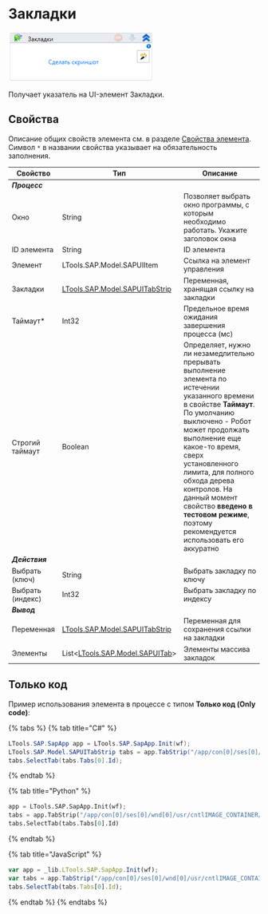 # Закладки

![](<../../../.gitbook/assets/image (385).png>)

Получает указатель на UI-элемент Закладки.

## Свойства
Описание общих свойств элемента см. в разделе [Свойства элемента](https://docs.primo-rpa.ru/primo-rpa/primo-studio/process/elements#svoistva-elementa).\
Символ `*` в названии свойства указывает на обязательность заполнения.

| Свойство         | Тип                                                          | Описание                                           |
| ---------------- | ------------------------------------------------------------ | -------------------------------------------------- |
| ***Процесс***  | | |
| Окно             | String                     | Позволяет выбрать окно программы, с которым необходимо работать. Укажите заголовок окна |
| ID элемента      | String                                                       | ID элемента                                        |
| Элемент          | LTools.SAP.Model.SAPUIItem                                   | Ссылка на элемент управления                       |
| Закладки         | [LTools.SAP.Model.SAPUITabStrip](datatypes/sapuitabstrip.md) | Переменная, хранящая ссылку на закладки            |
| Таймаут\*        | Int32                                                        | Предельное время ожидания завершения процесса (мс) |
| Строгий таймаут  | Boolean                              | Определяет, нужно ли незамедлительно прерывать выполнение элемента по истечении указанного времени в свойстве **Таймаут**. По умолчанию выключено - Робот может продолжать выполнение еще какое-то время, сверх установленного лимита, для полного обхода дерева контролов. На данный момент свойство **введено в тестовом режиме**, поэтому рекомендуется использовать его аккуратно |
| ***Действия***  | | |
| Выбрать (ключ)   | String                                                       | Выбрать закладку по ключу                          |
| Выбрать (индекс) | Int32                                                        | Выбрать закладку по индексу                        |
| ***Вывод***  | | |
| Переменная       | [LTools.SAP.Model.SAPUITabStrip](datatypes/sapuitabstrip.md) | Переменная для сохранения ссылки на закладки       |
| Элементы         | List<[LTools.SAP.Model.SAPUITab](datatypes/sapuitab.md)>     | Элементы массива закладок                          |


## Только код
Пример использования элемента в процессе с типом **Только код (Only code)**:

{% tabs %}
{% tab title="C#" %}
```csharp
LTools.SAP.SapApp app = LTools.SAP.SapApp.Init(wf);
LTools.SAP.Model.SAPUITabStrip tabs = app.TabStrip("/app/con[0]/ses[0]/wnd[0]/usr/cntlIMAGE_CONTAINER/shellcont/shell/shellcont[0]/shell");
tabs.SelectTab(tabs.Tabs[0].Id);
```
{% endtab %}

{% tab title="Python" %}
```python
app = LTools.SAP.SapApp.Init(wf);
tabs = app.TabStrip("/app/con[0]/ses[0]/wnd[0]/usr/cntlIMAGE_CONTAINER/shellcont/shell/shellcont[0]/shell")
tabs.SelectTab(tabs.Tabs[0].Id)
```
{% endtab %}

{% tab title="JavaScript" %}
```javascript
var app = _lib.LTools.SAP.SapApp.Init(wf);		
var tabs = app.TabStrip("/app/con[0]/ses[0]/wnd[0]/usr/cntlIMAGE_CONTAINER/shellcont/shell/shellcont[0]/shell");
tabs.SelectTab(tabs.Tabs[0].Id);
```
{% endtab %}
{% endtabs %}

